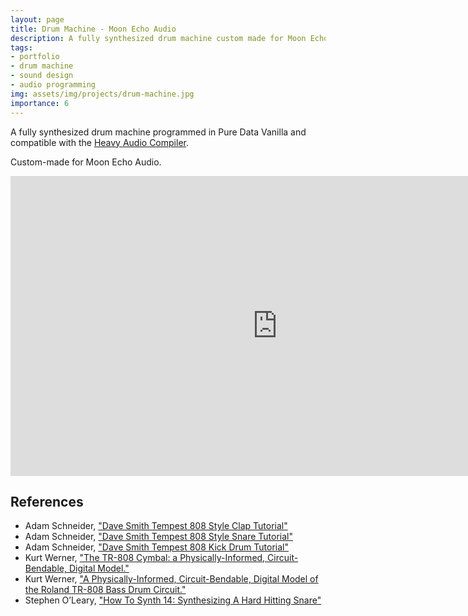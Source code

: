 ```yaml
---
layout: page
title: Drum Machine - Moon Echo Audio
description: A fully synthesized drum machine custom made for Moon Echo Audio.
tags:
- portfolio
- drum machine
- sound design
- audio programming
img: assets/img/projects/drum-machine.jpg
importance: 6
---
```


A fully synthesized drum machine programmed in Pure Data Vanilla and compatible with the [Heavy Audio Compiler](https://github.com/enzienaudio/hvcc).

Custom-made for Moon Echo Audio.

<iframe width="853" height="480" src="https://www.youtube.com/embed/ZApWqkWXvds" frameborder="0" allowfullscreen></iframe>

## References

* Adam Schneider, ["Dave Smith Tempest 808 Style Clap Tutorial"](https://youtu.be/sfkXyb6P_Pc)
* Adam Schneider, ["Dave Smith Tempest 808 Style Snare Tutorial"](https://youtu.be/8LWQqDHhpKw)
* Adam Schneider, ["Dave Smith Tempest 808 Kick Drum Tutorial"](https://youtu.be/ZFDTbc1Qxds)
* Kurt Werner, ["The TR-808 Cymbal: a Physically-Informed, Circuit-Bendable, Digital Model."](https://quod.lib.umich.edu/cgi/p/pod/dod-idx/tr-808-cymbal-a-physically-informed-circuit-bendable-digital.pdf?c=icmc;idno=bbp2372.2014.221)
* Kurt Werner, ["A Physically-Informed, Circuit-Bendable, Digital Model of the Roland TR-808 Bass Drum Circuit."](http://www.dafx14.fau.de/papers/dafx14_kurt_james_werner_a_physically_informed,_ci.pdf)
* Stephen O’Leary, ["How To Synth 14: Synthesizing A Hard Hitting Snare"](https://youtu.be/5A7oFpmXuls)
